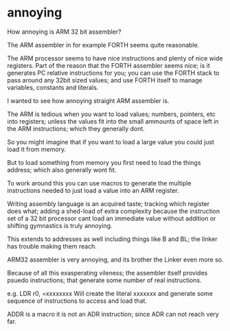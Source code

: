 # annoying

How annoying is ARM 32 bit assembler?

The ARM assembler in for example FORTH seems quite reasonable.

The ARM processor seems to have nice instructions and plenty of nice wide registers.
Part of the reason that the FORTH assembler seems nice; is it generates PC relative instructions for you; you can use the FORTH stack to pass around any 32bit sized values; and use FORTH itself to manage variables, constants and literals.

I wanted to see how annoying straight ARM assembler is.

The ARM is tedious when you want to load values; numbers, pointers, etc into registers; unless the values fit into the small ammounts of space left in the ARM instructions; which they generally dont.

So you might imagine that if you want to load a large value you could just load it from memory.

But to load something from memory you first need to load the things address; which also generally wont fit.

To work around this you can use macros to generate the multiple instructions needed to just load a value into an ARM register.

Writing assembly language is an acquired taste; tracking which register does what; adding a shed-load of extra complexity because the instruction set of a 32 bit processor cant load an immediate value without addition or shifting gymnastics is truly annoying.

This extends to addresses as well including things like B and BL; the linker has trouble making them reach.

ARM32 assembler is very annoying, and its brother the Linker even more so.

Because of all this exasperating vileness; the assembler itself provides psuedo instructions; that generate some number of real instructions.

e.g. LDR r0, =xxxxxxxx
Will create the literal xxxxxxx and generate some sequence of instructions to access and load that.

ADDR is a macro it is not an ADR instruction; since ADR can not reach very far.











